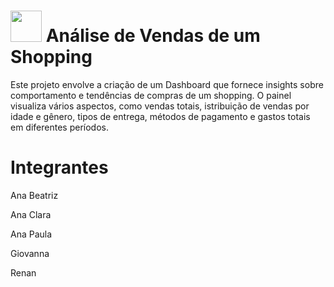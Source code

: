 # <img src =  "https://github.com/anacgr05/PUCSP/assets/151938722/85c0ea36-b1af-4239-babb-13096ba742c9" width = "50"> Análise de Vendas de um Shopping

Este projeto envolve a criação de um Dashboard que fornece insights sobre comportamento e tendências de compras de um shopping. O painel visualiza vários aspectos, como vendas totais, istribuição de vendas por idade e gênero, tipos de entrega, métodos de pagamento e gastos totais em diferentes períodos.

# Integrantes
Ana Beatriz

Ana Clara

Ana Paula

Giovanna

Renan


